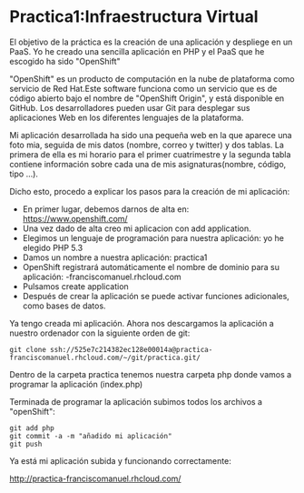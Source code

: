 Practica1:Infraestructura Virtual
=================================

El objetivo de la práctica es la creación de una aplicación y despliege en un PaaS. Yo he creado una sencilla aplicación 
en PHP y el PaaS que he escogido ha sido "OpenShift"

"OpenShift" es un producto de computación en la nube de plataforma como servicio de Red Hat.Este software funciona como 
un servicio que es de código abierto bajo el nombre de "OpenShift Origin", y está disponible en GitHub.
Los desarrolladores pueden usar Git para desplegar sus aplicaciones Web en los diferentes lenguajes de la plataforma.

Mi aplicación desarrollada ha sido una pequeña web en la que aparece una foto mia, seguida de mis datos (nombre, correo 
y twitter) y dos tablas. La primera de ella es mi horario para el primer cuatrimestre y la segunda tabla contiene
información sobre cada una de mis asignaturas(nombre, código, tipo ...).

Dicho esto, procedo a explicar los pasos para la creación de mi aplicación:

* En primer lugar, debemos darnos de alta en: https://www.openshift.com/
* Una vez dado de alta creo mi aplicacion con add application.
* Elegimos un lenguaje de programación para nuestra aplicación: yo he elegido PHP 5.3
* Damos un nombre a nuestra aplicación: practica1
* OpenShift registrará automáticamente el nombre de dominio para su aplicación: -franciscomanuel.rhcloud.com
* Pulsamos create application
* Después de crear la aplicación se puede activar funciones adicionales, como bases de datos.

Ya tengo creada mi aplicación. Ahora nos descargamos la aplicación a nuestro ordenador con la siguiente orden de git:

    git clone ssh://525e7c214382ec128e00014a@practica-franciscomanuel.rhcloud.com/~/git/practica.git/
    
Dentro de la carpeta practica tenemos nuestra carpeta php donde vamos a programar la aplicación (index.php)

Terminada de programar la aplicación subimos todos los archivos a "openShift":

    git add php
    git commit -a -m "añadido mi aplicación"
    git push
    
Ya está mi aplicación subida y funcionando correctamente:

http://practica-franciscomanuel.rhcloud.com/
